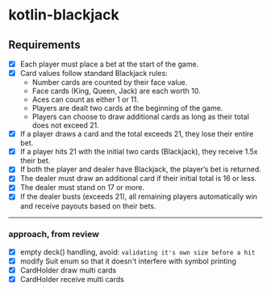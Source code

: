 # kotlin-blackjack

## Requirements

- [x] Each player must place a bet at the start of the game.
- [x] Card values follow standard Blackjack rules:
  - Number cards are counted by their face value.
  - Face cards (King, Queen, Jack) are each worth 10.
  - Aces can count as either 1 or 11.
  - Players are dealt two cards at the beginning of the game.
  - Players can choose to draw additional cards as long as their total does not exceed 21.
- [x] If a player draws a card and the total exceeds 21, they lose their entire bet.
- [x] If a player hits 21 with the initial two cards (Blackjack), they receive 1.5x their bet.
- [x] If both the player and dealer have Blackjack, the player’s bet is returned.
- [x] The dealer must draw an additional card if their initial total is 16 or less.
- [x] The dealer must stand on 17 or more.
- [x] If the dealer busts (exceeds 21), all remaining players automatically win and receive payouts based on their bets.

---

### approach, from review
- [x] empty deck() handling, avoid: `validating it's own size before a hit`
- [x] modify Suit enum so that it doesn't interfere with symbol printing
- [x] CardHolder draw multi cards
- [x] CardHolder receive multi cards
